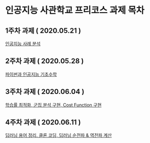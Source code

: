 # 인공지능 사관학교 프리코스 과제 목차

## 1주차 과제 ( 2020.05.21 )
  [인공지능 사례 분석](1주차과제.ipynb)
  
## 2주차 과제 ( 2020.05.28 )
  [파이썬과 인공지능 기초수학](2주차과제.ipynb)
  
## 3주차 과제 ( 2020.06.04 )
  [학습률 최적화, 군집 분석 구현, Cost Function 구현](3주차_과제.ipynb)
  
## 4주차 과제 ( 2020.06.11 )
  [딥러닝 용어 정리, 클론 코딩, 딥러닝 순전파 & 역전파 계산](4주차_과제.ipynb)
